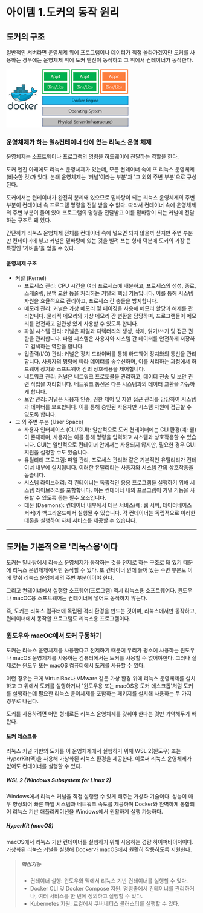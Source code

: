 아이템 1.도커의 동작 원리
=========================
## 도커의 구조
일반적인 서버라면 운영체제 위에 프로그램이나 데이터가 직접 올라가겠지만 도커를 사용하는 경우에는 운영체제 위에 도커 엔진이 동작하고 그 위에서 컨테이너가 동작한다.

![도커의 구조](..%2F..%2Fresources%2Fimages%2Fdocker_structure.png)

### 운영체제가 하는 일&컨테이너 안에 있는 리눅스 운영 체제
운영체제는 소프트웨어나 프로그램의 명령을 하드웨어에 전달하는 역할을 한다.

도커 엔진 아래에도 리눅스 운영체제가 있는데, 모든 컨테이너 속에 또 리눅스 운영체제(비슷한 것)가 있다. 본래 운영체제는 '커널'이라는 부분'과 '그 외의 주변 부분'으로 구성된다.

도커에서는 컨테이너가 완전히 분리돼 있으므로 밑바탕이 되는 리눅스 운영체제의 주변 부분이 컨테이너 속 프로그램 명령을 전달 받을 수 없다.
따라서 컨테이너 속에 운영체제의 주변 부분이 들어 있어 프로그램의 명령을 전달받고 이를 밑바탕이 되는 커널에 전달하는 구조로 돼 있다.

간단하게 리눅스 운영체제 전체를 컨테이너 속에 넣으면 되지 않을까 싶지만 주변 부분만 컨테이너에 넣고 커널은 밑바탕에 있는 것을 빌려 쓰는 형태 덕분에 도커의 가장 큰 특징인 '가벼움'을 얻을 수 있다.

#### 운영체제 구조
* 커널 (Kernel)
    * 프로세스 관리: CPU 시간을 여러 프로세스에 배분하고, 프로세스의 생성, 종료, 스케줄링, 문맥 교환 등을 처리하는 커널의 핵심 기능입니다. 이를 통해 시스템 자원을 효율적으로 관리하고, 프로세스 간 충돌을 방지합니다.
    * 메모리 관리: 커널은 가상 메모리 및 페이징을 사용해 메모리 할당과 해제를 관리합니다. 물리적 메모리와 가상 메모리 간 변환을 담당하며, 프로그램들이 메모리를 안전하고 일관성 있게 사용할 수 있도록 합니다.
    * 파일 시스템 관리: 커널은 파일과 디렉터리의 생성, 삭제, 읽기/쓰기 및 접근 권한을 관리합니다. 파일 시스템은 사용자와 시스템 간 데이터를 안전하게 저장하고 검색하는 역할을 합니다.
    * 입출력(I/O) 관리: 커널은 장치 드라이버를 통해 하드웨어 장치와의 통신을 관리합니다. 사용자의 명령에 따라 데이터를 송수신하며, 이를 처리하는 과정에서 하드웨어 장치와 소프트웨어 간의 상호작용을 제어합니다.
    * 네트워크 관리: 커널은 네트워크 프로토콜을 관리하고, 데이터 전송 및 보안 관련 작업을 처리합니다. 네트워크 통신은 다른 시스템과의 데이터 교환을 가능하게 합니다.
    * 보안 관리: 커널은 사용자 인증, 권한 제어 및 자원 접근 관리를 담당하여 시스템과 데이터를 보호합니다. 이를 통해 승인된 사용자만 시스템 자원에 접근할 수 있도록 합니다.
* 그 외 주변 부분 (User Space)
    * 사용자 인터페이스 (CLI/GUI): 일반적으로 도커 컨테이너에는 CLI 환경(예: 쉘)이 존재하며, 사용자는 이를 통해 명령을 입력하고 시스템과 상호작용할 수 있습니다. GUI는 일반적으로 컨테이너 안에서는 사용되지 않지만, 필요한 경우 GUI 지원을 설정할 수도 있습니다.
    * 유틸리티 프로그램: 파일 관리, 프로세스 관리와 같은 기본적인 유틸리티가 컨테이너 내부에 설치됩니다. 이러한 유틸리티는 사용자와 시스템 간의 상호작용을 돕습니다.
    * 시스템 라이브러리: 각 컨테이너는 독립적인 응용 프로그램을 실행하기 위해 시스템 라이브러리를 포함합니다. 이는 컨테이너 내의 프로그램이 커널 기능을 사용할 수 있도록 돕는 필수 요소입니다.
    * 데몬 (Daemons): 컨테이너 내부에서 데몬 서비스(예: 웹 서버, 데이터베이스 서버)가 백그라운드에서 실행될 수 있습니다. 각 컨테이너는 독립적으로 이러한 데몬을 실행하여 자체 서비스를 제공할 수 있습니다.

---

## 도커는 기본적으로 '리눅스용'이다
도커는 밑바탕에서 리눅스 운영체제가 동작하는 것을 전제로 하는 구조로 돼 있기 때문에 리눅스 운영체제에서만 동작할 수 있다.
또 컨테이너 안에 들어 있는 주변 부분도 이에 맞춰 리눅스 운영체제의 주변 부분이어야 한다.

그리고 컨테이너에서 실행할 소프웨어(프로그램) 역시 리눅스용 소프트웨어다. 윈도우나 macOC용 소프트웨어는 컨테이너에 넣어도 동작하지 않는다.

즉, 도커는 리눅스 컴퓨터에 독립된 격리 환경을 만드는 것이며, 리눅스에서만 동작하고, 컨테이너에서 동작할 프로그램도 리눅스용 프로그램이다.

### 윈도우와 macOC에서 도커 구동하기
도커는 리눅스 운영체제를 사용한다고 전제하기 때문에 우리가 평소에 사용하는 윈도우나 macOS 운영체제를 사용하는 컴퓨터에서는 도커를 사용할 수 없어야한다. 그러나 실제로는 윈도우 또는 macOS 컴퓨터에서 도커를 사용할 수 있다.

이런 경우는 크게 VirtualBox나 VMware 같은 가상 환경 위에 리눅스 운영체제를 설치하고 그 위에서 도커를 실행하거나 '윈도우용 또는 macOS용 도커 데스크톱'처럼 도커를 실행하는데 필요한 리눅스 운여체제를 포함하는 패키지를 설치해 사용하는 두 가지 경우로 나뉜다.

도커를 사용하려면 어떤 형태로든 리눅스 운영체제를 갖춰야 한다는 것만 기억해두기 바란다.

#### 도커 데스크톱
리눅스 커널 기반의 도커를 이 운영체제에서 실행하기 위해 WSL 2(윈도우) 또는 HyperKit(맥)을 사용해 가상화된 리눅스 환경을 제공한다. 이로써 리눅스 운영체제가 없어도 컨테이너를 실행할 수 있다.

##### WSL 2 (Windows Subsystem for Linux 2)
Windows에서 리눅스 커널을 직접 실행할 수 있게 해주는 가상화 기술이다. 성능이 매우 향상되어 빠른 파일 시스템과 네트워크 속도를 제공하며 Docker와 완벽하게 통합되어 리눅스 기반 애플리케이션을 Windows에서 원활하게 실행 가능하다.

#####  HyperKit (macOS)
macOS에서 리눅스 기반 컨테이너를 실행하기 위해 사용하는 경량 하이퍼바이저이다. 가상화된 리눅스 커널을 실행해 Docker가 macOS에서 원활히 작동하도록 지원한다.

> ##### 핵심기능
> - 컨테이너 실행: 윈도우와 맥에서 리눅스 기반 컨테이너를 실행할 수 있다.
> - Docker CLI 및 Docker Compose 지원: 명령줄에서 컨테이너를 관리하거나, 여러 서비스를 한 번에 정의하고 실행할 수 있다.
> - Kubernetes 지원: 로컬에서 쿠버네티스 클러스터를 실행할 수 있다.
